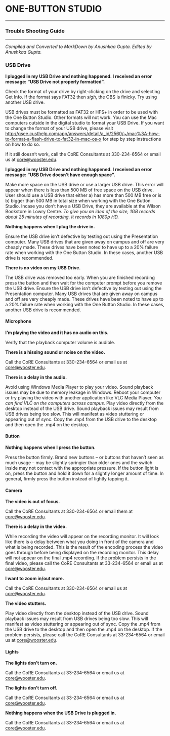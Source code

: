 # ONE-BUTTON STUDIO
____
### Trouble Shooting Guide
____
*Compiled and Converted to MarkDown by Anushkaa Gupta. Edited by Anushkaa Gupta.*


### USB Drive
**I plugged in my USB Drive and nothing happened. I received an error message: “USB Drive not properly formatted”.** 

Check the format of your drive by right-clicking on the drive and selecting Get Info. If the format says FAT32 then *sigh*, the OBS is finicky. Try using another USB drive.  

USB drives must be formatted as FAT32 or HFS+ in order to be used with the One Button Studio. Other formats will not work. 
You can use the Mac computers outside in the digital studio to format your USB Drive. If you want to change the format of your USB drive, please visit http://qsee.custhelp.com/app/answers/detail/a_id/2560/~/mac%3A-how-to-format-a-flash-drive-to-fat32-in-mac-os-x for step by step instructions on how to do so. 

If it still doesn’t work, call the CoRE Consultants at 330-234-6564 or email us at core@wooster.edu.


**I plugged in my USB Drive and nothing happened. I received an error message: “USB Drive doesn’t have enough space”.**

Make more space on the USB drive or use a larger USB drive. This error will appear when there is less than 500 MB of free space on the USB drive. User should use a USB drive that either 
a) has more than 500 MB free or is 
b) bigger than 500 MB in total size when working with the One Button Studio.
Incase you don’t have a USB Drive, they are available at the Wilson Bookstore in Lowry Centre. 
*To give you an idea of the size, 1GB records about 25 minutes of recording. It records in 1080p HD.*


**Nothing happens when I plug the drive in.**

Ensure the USB drive isn’t defective by testing out using the Presentation computer. Many USB drives that are given away on campus and off are very cheaply made. These drives have been noted to have up to a 20% failure rate when working with the One Button Studio. In these cases, another USB drive is recommended.
 
 
 **There is no video on my USB Drive.**

The USB drive was removed too early. When you are finished recording press the button and then wait for the computer prompt before you remove the USB drive.
Ensure the USB drive isn’t defective by testing out using the Presentation computer. Many USB drives that are given away on campus and off are very cheaply made. These drives have been noted to have up to a 20% failure rate when working with the One Button Studio. In these cases, another USB drive is recommended.




#### Microphone
**I’m playing the video and it has no audio on this.**

Verify that the playback computer volume is audible.


**There is a hissing sound or noise on the video.**

Call the CoRE Consultants at 330-234-6564 or email us at core@wooster.edu.


**There is a delay in the audio.**

Avoid using Windows Media Player to play your video. Sound playback issues may be due to memory leakage in Windows. Reboot your computer or try playing the video with another application like VLC Media Player.
*You can find VLC on the computers across campus.*
Play video directly from the desktop instead of the USB drive. Sound playback issues may result from USB drives being too slow. This will manifest as video stuttering or appearing out of sync. Copy the .mp4 from the USB drive to the desktop and then open the .mp4 on the desktop.




#### Button
**Nothing happens when I press the button.**

Press the button firmly. Brand new buttons – or buttons that haven’t seen as much usage – may be slightly springier than older ones and the switch inside may not contact with the appropriate pressure. If the button light is on, press the button and hold it down for a slightly longer amount of time. In general, firmly press the button instead of lightly tapping it.




#### Camera
**The video is out of focus.**

Call the CoRE Consultants at 330-234-6564 or email them at core@wooster.edu.


**There is a delay in the video.**

While recording the video will appear on the recording monitor. It will look like there is a delay between what you doing in front of the camera and what is being recorded. This is the result of the encoding process the video goes through before being displayed on the recording monitor. This delay will not appear on the final .mp4 recording. 
If the problem persists in the final video, please call the CoRE Consultants at 33-234-6564 or email us at core@wooster.edu.


**I want to zoom in/out more.**

Call the CoRE Consultants at 330-234-6564 or email us at core@wooster.edu.


**The video stutters.**

Play video directly from the desktop instead of the USB drive. Sound playback issues may result from USB drives being too slow. This will manifest as video stuttering or appearing out of sync. Copy the .mp4 from the USB drive to the desktop and then open the .mp4 on the desktop.
If the problem persists, please call the CoRE Consultants at 33-234-6564 or email us at core@wooster.edu.




#### Lights
**The lights don’t turn on.**

Call the CoRE Consultants at 33-234-6564 or email us at core@wooster.edu.


**The lights don’t turn off.**

Call the CoRE Consultants at 33-234-6564 or email us at core@wooster.edu.


**Nothing happens when the USB Drive is plugged in.**

Call the CoRE Consultants at 33-234-6564 or email us at core@wooster.edu.
